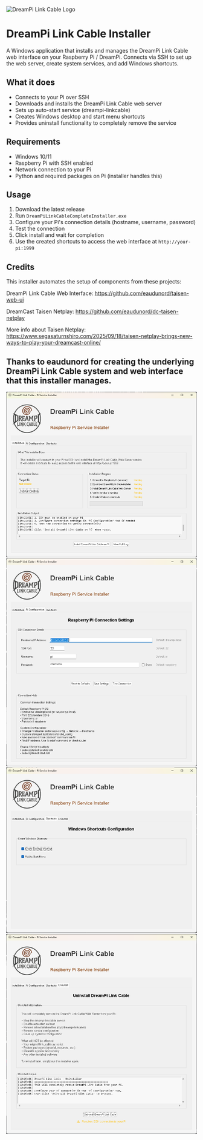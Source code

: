 ![DreamPi Link Cable Logo](dreampi_logo.ico)

# DreamPi Link Cable Installer

A Windows application that installs and manages the DreamPi Link Cable web interface on your Raspberry Pi / DreamPi. Connects via SSH to set up the web server, create system services, and add Windows shortcuts.

## What it does

- Connects to your Pi over SSH
- Downloads and installs the DreamPi Link Cable web server
- Sets up auto-start service (dreampi-linkcable)
- Creates Windows desktop and start menu shortcuts
- Provides uninstall functionality to completely remove the service

## Requirements

- Windows 10/11
- Raspberry Pi with SSH enabled
- Network connection to your Pi
- Python and required packages on Pi (installer handles this)

## Usage

1. Download the latest release
2. Run `DreamPiLinkCableCompleteInstaller.exe`
3. Configure your Pi's connection details (hostname, username, password)
4. Test the connection
5. Click install and wait for completion
6. Use the created shortcuts to access the web interface at `http://your-pi:1999`


## Credits

This installer automates the setup of components from these projects:

DreamPi Link Cable Web Interface:
https://github.com/eaudunord/taisen-web-ui

DreamCast Taisen Netplay:
https://github.com/eaudunord/dc-taisen-netplay

More info about Taisen Netplay:
https://www.segasaturnshiro.com/2025/09/18/taisen-netplay-brings-new-ways-to-play-your-dreamcast-online/

## Thanks to eaudunord for creating the underlying DreamPi Link Cable system and web interface that this installer manages.

![DreamPi Link Cable Screenshot 1](Screenshot1.png)
![DreamPi Link Cable Screenshot 2](Screenshot2.png)
![DreamPi Link Cable Screenshot 3](Screenshot3.png)
![DreamPi Link Cable Screenshot 4](Screenshot4.png)
